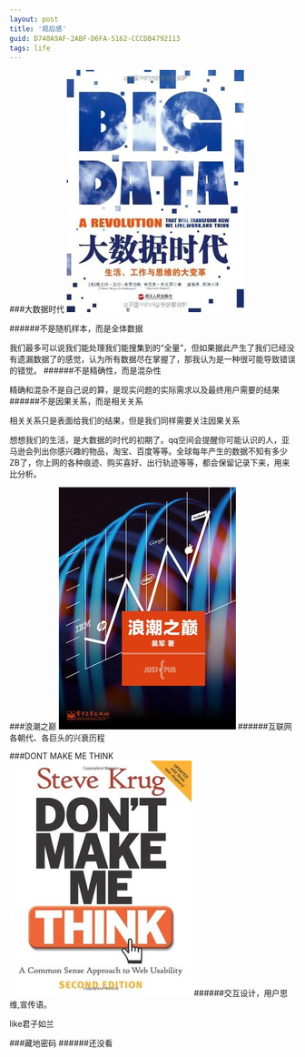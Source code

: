 ```yaml
---
layout: post
title: '观后感'
guid: D740A9AF-2ABF-D6FA-5162-CCCDB4792113
tags: life
---
```



###大数据时代
![data](/media/files/2014/data.jpg)


######不是随机样本，而是全体数据
  
  
  我们最多可以说我们能处理我们能搜集到的“全量”，但如果据此产生了我们已经没有遗漏数据了的感觉，认为所有数据尽在掌握了，那我认为是一种很可能导致错误的错觉。 
######不是精确性，而是混杂性


  精确和混杂不是自己说的算，是现实问题的实际需求以及最终用户需要的结果
######不是因果关系，而是相关关系


  相关关系只是表面给我们的结果，但是我们同样需要关注因果关系

  想想我们的生活，是大数据的时代的初期了。qq空间会提醒你可能认识的人，亚马逊会列出你感兴趣的物品，淘宝、百度等等。全球每年产生的数据不知有多少ZB了，你上网的各种痕迹、购买喜好、出行轨迹等等，都会保留记录下来，用来比分析。


###浪潮之巅
![data](/media/files/2014/langchao.jpg)
######互联网各朝代、各巨头的兴衰历程


###DONT MAKE ME THINK
![data](/media/files/2014/think.jpg)
######交互设计，用户思维,宣传语。

like君子如兰


###藏地密码
######还没看


